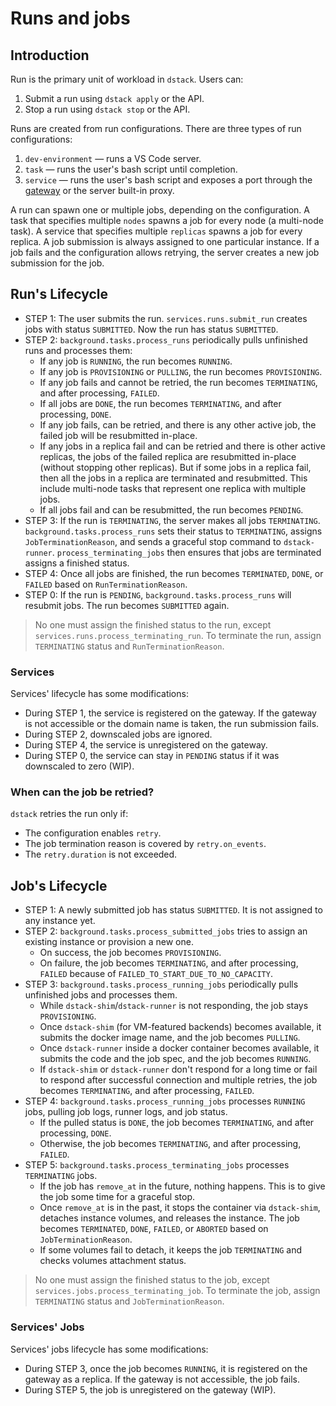 # Runs and jobs

## Introduction

Run is the primary unit of workload in `dstack`. Users can:

1. Submit a run using `dstack apply` or the API.
2. Stop a run using `dstack stop` or the API.

Runs are created from run configurations. There are three types of run configurations:

1. `dev-environment` — runs a VS Code server.
2. `task` — runs the user's bash script until completion.
3. `service` — runs the user's bash script and exposes a port through the [gateway](GATEWAY.md) or the server built-in proxy.

A run can spawn one or multiple jobs, depending on the configuration. A task that specifies multiple `nodes` spawns a job for every node (a multi-node task). A service that specifies multiple `replicas` spawns a job for every replica. A job submission is always assigned to one particular instance. If a job fails and the configuration allows retrying, the server creates a new job submission for the job.

## Run's Lifecycle

- STEP 1: The user submits the run. `services.runs.submit_run` creates jobs with status `SUBMITTED`. Now the run has status `SUBMITTED`.
- STEP 2: `background.tasks.process_runs` periodically pulls unfinished runs and processes them:
	- If any job is `RUNNING`, the run becomes `RUNNING`.
	- If any job is `PROVISIONING` or `PULLING`, the run becomes `PROVISIONING`.
	- If any job fails and cannot be retried, the run becomes `TERMINATING`, and after processing, `FAILED`.
	- If all jobs are `DONE`, the run becomes `TERMINATING`, and after processing, `DONE`.
	- If any job fails, can be retried, and there is any other active job, the failed job will be resubmitted in-place.
	- If any jobs in a replica fail and can be retried and there is other active replicas, the jobs of the failed replica are resubmitted in-place (without stopping other replicas). But if some jobs in a replica fail, then all the jobs in a replica are terminated and resubmitted. This include multi-node tasks that represent one replica with multiple jobs.
	- If all jobs fail and can be resubmitted, the run becomes `PENDING`.
- STEP 3: If the run is `TERMINATING`, the server makes all jobs `TERMINATING`. `background.tasks.process_runs` sets their status to `TERMINATING`, assigns `JobTerminationReason`, and sends a graceful stop command to `dstack-runner`. `process_terminating_jobs` then ensures that jobs are terminated assigns a finished status.
- STEP 4: Once all jobs are finished, the run becomes `TERMINATED`, `DONE`, or `FAILED` based on `RunTerminationReason`.
- STEP 0: If the run is `PENDING`, `background.tasks.process_runs` will resubmit jobs. The run becomes `SUBMITTED` again.

> No one must assign the finished status to the run, except `services.runs.process_terminating_run`. To terminate the run, assign `TERMINATING` status and `RunTerminationReason`.

### Services

Services' lifecycle has some modifications:

- During STEP 1, the service is registered on the gateway. If the gateway is not accessible or the domain name is taken, the run submission fails.
- During STEP 2, downscaled jobs are ignored.
- During STEP 4, the service is unregistered on the gateway.
- During STEP 0, the service can stay in `PENDING` status if it was downscaled to zero (WIP).

### When can the job be retried?

`dstack` retries the run only if:

- The configuration enables `retry`.
- The job termination reason is covered by `retry.on_events`.
- The `retry.duration` is not exceeded.

## Job's Lifecycle

- STEP 1: A newly submitted job has status `SUBMITTED`. It is not assigned to any instance yet.
- STEP 2: `background.tasks.process_submitted_jobs` tries to assign an existing instance or provision a new one.
	- On success, the job becomes `PROVISIONING`.
	- On failure, the job becomes `TERMINATING`, and after processing, `FAILED` because of `FAILED_TO_START_DUE_TO_NO_CAPACITY`.
- STEP 3: `background.tasks.process_running_jobs` periodically pulls unfinished jobs and processes them.
	- While `dstack-shim`/`dstack-runner` is not responding, the job stays `PROVISIONING`.
	- Once `dstack-shim` (for VM-featured backends) becomes available, it submits the docker image name, and the job becomes `PULLING`.
	- Once `dstack-runner` inside a docker container becomes available, it submits the code and the job spec, and the job becomes `RUNNING`.
	- If `dstack-shim` or `dstack-runner` don't respond for a long time or fail to respond after successful connection and multiple retries, the job becomes `TERMINATING`, and after processing, `FAILED`.
- STEP 4: `background.tasks.process_running_jobs` processes `RUNNING` jobs, pulling job logs, runner logs, and job status.
	- If the pulled status is `DONE`, the job becomes `TERMINATING`, and after processing, `DONE`.
	- Otherwise, the job becomes `TERMINATING`, and after processing, `FAILED`.
- STEP 5: `background.tasks.process_terminating_jobs` processes `TERMINATING` jobs.
	- If the job has `remove_at` in the future, nothing happens. This is to give the job some time for a graceful stop.
	- Once `remove_at` is in the past, it stops the container via `dstack-shim`, detaches instance volumes, and releases the instance. The job becomes `TERMINATED`, `DONE`, `FAILED`, or `ABORTED` based on `JobTerminationReason`.
	- If some volumes fail to detach, it keeps the job `TERMINATING` and checks volumes attachment status.

> No one must assign the finished status to the job, except `services.jobs.process_terminating_job`. To terminate the job, assign `TERMINATING` status and `JobTerminationReason`.

### Services' Jobs

Services' jobs lifecycle has some modifications:

- During STEP 3, once the job becomes `RUNNING`, it is registered on the gateway as a replica. If the gateway is not accessible, the job fails.
- During STEP 5, the job is unregistered on the gateway (WIP).
